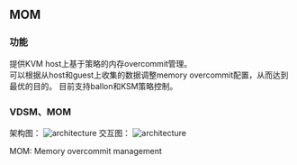 MOM
------
### 功能  
提供KVM host上基于策略的内存overcommit管理。   
可以根据从host和guest上收集的数据调整memory overcommit配置，从而达到最优的目的。 
目前支持ballon和KSM策略控制。  

### VDSM、MOM
架构图：
![architecture](http://www.ovirt.org/images/b/b4/Mom-vdsm.jpg)
交互图：
![architecture](http://www.ovirt.org/images/e/e6/Mom-flow.png)


MOM: Memory overcommit management
